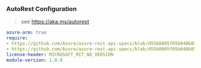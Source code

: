 ### AutoRest Configuration

> see https://aka.ms/autorest

``` yaml
azure-arm: true
require:
- https://github.com/Azure/azure-rest-api-specs/blob/d55b8005f05b040b852c15e74a0f3e36494a15e1/specification/vmwarecloudsimple/resource-manager/readme.md
- https://github.com/Azure/azure-rest-api-specs/blob/d55b8005f05b040b852c15e74a0f3e36494a15e1/specification/vmwarecloudsimple/resource-manager/readme.go.md
license-header: MICROSOFT_MIT_NO_VERSION
module-version: 1.0.0

```